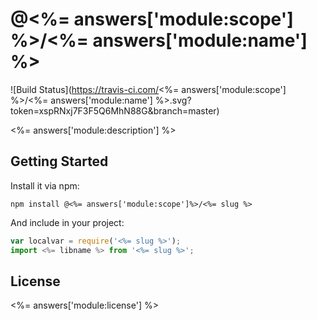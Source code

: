 # @<%= answers['module:scope'] %>/<%= answers['module:name'] %>

![Build Status](https://travis-ci.com/<%= answers['module:scope'] %>/<%= answers['module:name'] %>.svg?token=xspRNxj7F3F5Q6MhN88G&branch=master)

<%= answers['module:description'] %>

## Getting Started

Install it via npm:

```shell
npm install @<%= answers['module:scope']%>/<%= slug %>
```

And include in your project:

```javascript
var localvar = require('<%= slug %>');
import <%= libname %> from '<%= slug %>';
```

## License

<%= answers['module:license'] %>

